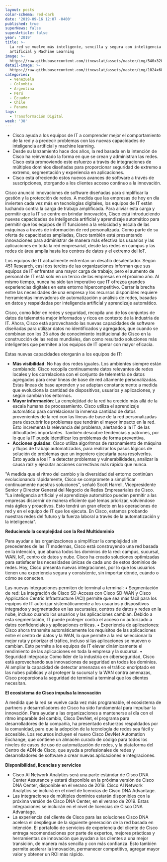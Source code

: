 ```yaml
---
layout: posts
color-schema: red-dark
date: '2019-09-16 12:07 -0400'
published: true
superNews: false
superArticle: false
year: '2019'
title: >-
  La red se vuelve más inteligente, sencilla y segura con inteligencia
  artificial y Machine Learning
image: >-
  https://raw.githubusercontent.com/itnewslat/assets/master/img/540x320/Redes-inteligentes-cisco-p.jpg
detail-image: >-
  https://raw.githubusercontent.com/itnewslat/assets/master/img/1024x680/Redes-inteligentes-cisco-g.jpg
categories:
  - Venezuela
  - Colombia
  - Argentina
  - Perú
  - Ecuador
  - Chile
  - Panama
tags:
  - Transformación Digital
week: '38'
---
```

- Cisco ayuda a los equipos de IT a comprender mejor el comportamiento de la red y a predecir problemas con las nuevas capacidades de inteligencia artificial y machine learning.
- Desde su lanzamiento hace dos años, la red basada en la intención de Cisco ha reinventado la forma en que se crean y administran las redes. Cisco está promoviendo este esfuerzo a través de integraciones de múltiples dominios diseñadas para proporcionar seguridad de extremo a extremo, segmentación y experiencia en aplicaciones.
- Cisco está ofreciendo estos nuevos avances de software a través de suscripciones, otorgando a los clientes acceso continuo a la innovación.

Cisco anunció innovaciones de software diseñadas para simplificar la gestión y la protección de redes. A medida que las empresas de hoy en día invierten cada vez más en tecnologías digitales, los equipos de IT están luchando contra la carga de trabajo amplificada. Para aliviar esta carga y permitir que la IT se centre en brindar innovación, Cisco está introduciendo nuevas capacidades de inteligencia artificial y aprendizaje automático para permitir que los equipos de IT funcionen a la velocidad y escala de las máquinas a través de información de red personalizada. Como parte de su oferta de capacidades ampliadas, Cisco también está presentando innovaciones para administrar de manera más efectiva los usuarios y las aplicaciones en toda la red empresarial, desde las redes en campus y las redes de área amplia hasta los centros de datos y el extremo del IoT.

Los equipos de IT actualmente enfrentan un desafío desalentador. Según 451 Research, casi dos tercios de las organizaciones informan que sus equipos de IT enfrentan una mayor carga de trabajo; pero el aumento de personal de IT está solo en un tercio de las empresas en el próximo año. Al mismo tiempo, nunca ha sido tan imperativo que IT ofrezca grandes experiencias digitales en este entorno hipercompetitivo. Cerrar la brecha entre las necesidades de una empresa y los recursos disponibles requiere herramientas innovadoras de automatización y análisis de redes, basadas en datos y respaldadas por inteligencia artificial y aprendizaje automático.

Cisco, como líder en redes y seguridad, recopila uno de los conjuntos de datos de telemetría mejor informados y ricos en contexto de la industria de IT. Ahora, Cisco está aprovechando las nuevas capacidades de software diseñadas para utilizar datos no identificados y agregados, que cuando se combinan con los 35 años de conocimiento institucional de Cisco en la construcción de las redes mundiales, dan como resultado soluciones más inteligentes que permiten a los equipos de IT operar con mayor eficacia.

Estas nuevas capacidades otorgarán a los equipos de IT:
- **Más visibilidad**: No hay dos redes iguales. Los ambientes siempre están cambiando. Cisco recopila continuamente datos relevantes de redes locales y los correlaciona con el conjunto de telemetría de datos agregados para crear líneas de base de red altamente personalizadas. Estas líneas de base aprenden y se adaptan constantemente a medida que evoluciona la cantidad de dispositivos, usuarios y aplicaciones, y según cambian los entornos.
- **Mayor información**: La complejidad de la red ha crecido más allá de la escala humana de procesamiento. Cisco utiliza el aprendizaje automático para correlacionar la inmensa cantidad de datos provenientes de la red con las líneas de base de la red personalizadas para descubrir los problemas que tendrán el mayor impacto en la red. Esto incrementa la relevancia del problema, alertando a la IT de las dificultades importantes. También descubre tendencias y patrones, por lo que la IT puede identificar los problemas de forma preventiva. 
- **Acciones guiadas**: Cisco utiliza algoritmos de razonamiento de máquina y flujos de trabajo automatizados, para realizar los pasos lógicos de solución de problemas que un ingeniero ejecutaría para resolverlos. Esto ayuda a los IT a detectar problemas y vulnerabilidades, analizar la causa raíz y ejecutar acciones correctivas más rápido que nunca.

"A medida que el ritmo del cambio y la diversidad del entorno continúan evolucionando rápidamente, Cisco se compromete a simplificar continuamente nuestras soluciones", señaló Scott Harrell, Vicepresidente Senior y Director General del Negocio de Redes Empresariales de Cisco. "La inteligencia artificial y el aprendizaje automático pueden permitir a las empresas discernir de manera eficiente qué temas priorizar, volviéndose más ágiles y proactivos. Esto tendrá un gran efecto en las operaciones de red y en el equipo de IT que los ejecuta. En Cisco, estamos probando nuestras redes del futuro y la fuerza laboral a través de la automatización y la inteligencia".

**Reduciendo la complejidad con la Red Multidominio**

Para ayudar a las organizaciones a simplificar la complejidad sin precedentes de las IT modernas, Cisco está construyendo una red basada en la intención, que abarca todos los dominios de la red: campus, sucursal, WAN, IoT, centro de datos y nube. Cisco ha creado soluciones optimizadas para satisfacer las necesidades únicas de cada uno de estos dominios de redes. Hoy, Cisco presenta nuevas integraciones, por lo que los usuarios tienen una experiencia segura y consistente, sin importar dónde, cuándo o cómo se conecten. 

Las nuevas integraciones permiten de terminal a terminal:
•	Segmentación de red: La integración de Cisco SD-Access con Cisco SD-WAN y Cisco Application Centric Infrastructure (ACI) permite que sea más fácil para los equipos de IT autorizar sistemáticamente a los usuarios y dispositivos integrados y segmentados en las sucursales, centros de datos y redes en la nube, incluso cuando los usuarios y las aplicaciones cambian. Debido a esta segmentación, IT puede proteger contra el acceso no autorizado a datos confidenciales y aplicaciones críticas.
•	Experiencia de aplicaciones: Cisco ahora transmite automáticamente los requisitos de las aplicaciones entre el centro de datos y la WAN, lo que permite a la red seleccionar la mejor ruta y priorizar el tráfico, incluso si las aplicaciones se mueven o cambian. Esto permite a los equipos de IT elevar dinámicamente el rendimiento de las aplicaciones en toda la empresa y la sucursal.
•	Seguridad integrada: Como líder de la industria en ciberseguridad, Cisco está aprovechando sus innovaciones de seguridad en todos los dominios. Al ampliar la capacidad de detectar amenazas en el tráfico encriptado en las nubes públicas y al proteger la sucursal y la WAN contra amenazas, Cisco proporciona la seguridad de terminal a terminal que los clientes necesitan.

**El ecosistema de Cisco impulsa la innovación**

A medida que la red se vuelve cada vez más programable, el ecosistema de partners y desarrolladores de Cisco ha sido fundamental para impulsar la innovación. Para ayudar a las organizaciones a mantenerse al día con el ritmo imparable del cambio, Cisco DevNet, el programa para desarrolladores de la compañía, ha presentado esfuerzos respaldados por la comunidad, para que la adopción de la tecnología de redes sea fácil y accesible. Los recursos incluyen el nuevo Cisco DevNet Automation Exchange, que contiene un almacén curado de código para todos los niveles de casos de uso de automatización de redes, y la plataforma del Centro de ADN de Cisco, que ayuda a profesionales de redes y desarrolladores de software a crear nuevas aplicaciones e integraciones.

**Disponibilidad, licencias y servicios**

- Cisco AI Network Analytics será una parte estándar de Cisco DNA Center Assurance y estará disponible en la próxima versión de Cisco DNA Center, disponible en el verano de 2019. Cisco AI Network Analytics se incluirá en el nivel de licencias de Cisco DNA Advantage.
- Las integraciones de múltiples dominios estarán disponibles con la próxima versión de Cisco DNA Center, en el verano de 2019. Estas integraciones se incluirán en el nivel de licencias de Cisco DNA Advantage.
- La experiencia del cliente de Cisco para las soluciones Cisco DNA acelera el despliegue de la siguiente generación de la red basada en intención.  El portafolio de  servicios de experiencia del cliente de Cisco entrega recomendaciones por parte de expertos, mejores prácticas y herramientas de innovación que ayudan a los clientes a una mejor transición, de manera más sencilla y con más confianza. Esto también permite acelerar la innovación, permanecer competitivo, agregar mayor valor y obtener un ROI más rápido.